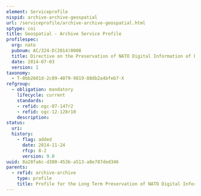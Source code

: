 ```yaml
---
element: Serviceprofile
nispid: archive-archive-geospatial
url: /serviceprofile/archive-archive-geospatial.html
sptype: coi
title: Geospatial - Archive Service Profile
profilespec:
  org: nato
  pubnum: AC/324-D(2014)0008
  title: Directive on the Preservation of NATO Digital Information of Permanent Value
  date: 2014-07-03
  version: 1
taxonomy:
  - T-0bb2601d-2c89-4079-9819-88db2a4bfeb7-X
refgroup:
  - obligation: mandatory
    lifecycle: current
    standards: 
    - refid: ogc-07-147r2
    - refid: ogc-12-128r10
    description: 
status:
  uri: 
  history: 
    - flag: added
      date: 2014-11-24
      rfcp: 8-2
      version: 9.0
uuid: 8a28fa6c-d380-453b-a513-a8e787ded346
parents:
  - refid: archive-archive
    type: profile
    title: Profile for the Long Term Preservation of NATO Digital Information of Permanent value
---
```


